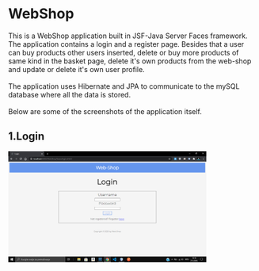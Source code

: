 # WebShop
This is a WebShop application built in JSF-Java Server Faces framework. The application contains a login and a register page. Besides that a user can buy products other users inserted, delete or buy more products of same kind in the basket page, delete it's own products from the web-shop and update or delete it's own user profile.</br></br>
The application uses Hibernate and JPA to communicate to the mySQL database where all the data is stored.</br></br>
Below are some of the screenshots of the application itself.

## 1.Login
<img src="images/screenshot7.png" width=400 align=middle>

